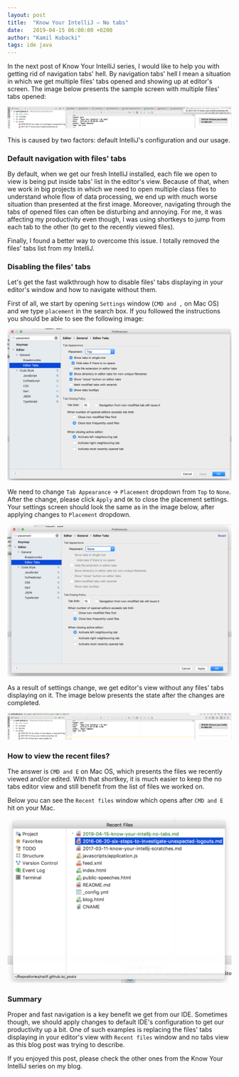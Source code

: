 ```yaml
---
layout: post
title:  "Know Your IntelliJ – No tabs"
date:   2019-04-15 06:00:00 +0200
author: "Kamil Kubacki"
tags: ide java
---
```


In the next post of Know Your IntelliJ series, I would like to help you
with getting rid of navigation tabs' hell. By navigation tabs' hell I mean
a situation in which we get multiple files' tabs opened and showing up at
editor's screen. The image below presents the sample screen with multiple
files' tabs opened:

<img src="/images/blog/posts/know-your-intellij-no-tabs/tabs-view.png" alt="tabs-view" />

This is caused by two factors: default IntelliJ's configuration
and our usage.

### Default navigation with files' tabs
By default, when we get our fresh IntelliJ installed, each file we open
to view is being put inside tabs' list in the editor's view.
Because of that, when we work in big projects in which we need to open
multiple class files to understand whole flow of data processing,
we end up with much worse situation than presented at the first image.
Moreover, navigating through the tabs of opened files can often be
disturbing and annoying. For me, it was affecting my productivity even
though, I was using shortkeys to jump from each tab to the other
(to get to the recently viewed files).

Finally, I found a better way to overcome this issue. I totally removed
the files' tabs list from my IntelliJ.

### Disabling the files' tabs
Let's get the fast walkthrough how to disable files' tabs displaying
in your editor's window and how to navigate without them.

First of all, we start by opening `Settings` window (`CMD and ,` on Mac OS)
and we type `placement` in the search box. If you followed
the instructions you should be able to see the following image:

<img src="/images/blog/posts/know-your-intellij-no-tabs/settings-tabson.png" alt="no-tabs-view" />

We need to change `Tab Appearance` -> `Placement` dropdown from `Top` to
`None`. After the change, please click `Apply` and `OK` to close the
placement settings. Your settings screen should look the same as in the
image below, after applying changes to `Placement` dropdown.

<img src="/images/blog/posts/know-your-intellij-no-tabs/settings-tabsoff.png" alt="no-tabs-view" />

As a result of settings change, we get editor's view without
any files' tabs displaying on it. The image below presents the state
after the changes are completed.

<img src="/images/blog/posts/know-your-intellij-no-tabs/no-tabs-view.png" alt="no-tabs-view" />

### How to view the recent files?

The answer is `CMD and E` on Mac OS, which presents the files we recently
viewed and/or edited. With that shortkey, it is much easier to keep the
no tabs editor view and still benefit from the list of files
we worked on.

Below you can see the `Recent files` window which opens after `CMD and E`
hit on your Mac.

<img src="/images/blog/posts/know-your-intellij-no-tabs/recent-files.png" alt="no-tabs-view" />

### Summary

Proper and fast navigation is a key benefit we get from our IDE.
Sometimes though, we should apply changes to default IDE's configuration
to get our productivity up a bit. One of such examples is replacing the
files' tabs displaying in your editor's view with `Recent files` window
and no tabs view as this blog post was trying to describe.

If you enjoyed this post, please check the other ones from the
Know Your IntelliJ series on my blog.